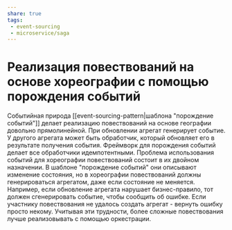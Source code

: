 ```yaml
---
share: true
tags:
 - event-sourcing
 - microservice/saga
---
```

# Реализация повествований на основе хореографии с помощью порождения событий
Событийная природа [[event-sourcing-pattern|шаблона "порождение событий"]] делает реализацию повествований на основе географии довольно прямолинейной. При обновлении агрегат генерирует событие.  У другого агрегата может быть обработчик, который обновляет его в результате получения события. Фреймворк для порождения событий делает все обработчики идемпотентными.
Проблема использования событий для хореографии повествований состоит в их двойном назначении. В шаблоне "порождение событий" они описывают изменение состояния, но в хореографии повествований должны генерироваться агрегатом, даже если состояние не меняется. Например, если обновление агрегата нарушает бизнес-правило, тот должен сгенерировать событие, чтобы сообщить об ошибке. Если участнику повествования не удалось создать агрегат - вернуть ошибку просто некому.
Учитывая эти трудности, более сложные повествования лучше реализовывать с помощью оркестрации.